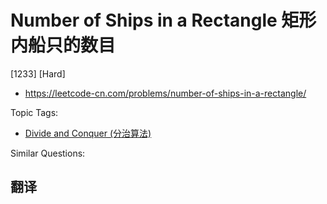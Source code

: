 # Number of Ships in a Rectangle 矩形内船只的数目

[1233] [Hard]

- https://leetcode-cn.com/problems/number-of-ships-in-a-rectangle/

Topic Tags:

- [Divide and Conquer (分治算法)](https://leetcode-cn.com/tag/divide-and-conquer/)

Similar Questions:

## 翻译
